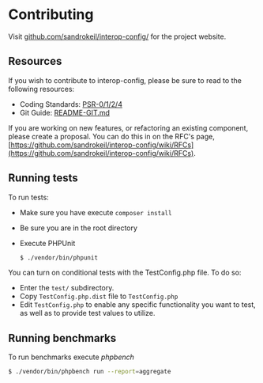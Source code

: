 # Contributing

Visit [github.com/sandrokeil/interop-config/](https://github.com/sandrokeil/interop-config/ "Project Website") for the project website.

## Resources

If you wish to contribute to interop-config, please be sure to read to the following resources:

 -  Coding Standards: [PSR-0/1/2/4](https://github.com/php-fig/fig-standards/tree/master/accepted)
 -  Git Guide: [README-GIT.md](README-GIT.md)

If you are working on new features, or refactoring an existing
component, please create a proposal. You can do this in on the RFC's
page, [https://github.com/sandrokeil/interop-config/wiki/RFCs](https://github.com/sandrokeil/interop-config/wiki/RFCs).

## Running tests

To run tests:

- Make sure you have execute `composer install`
- Be sure you are in the root directory
- Execute PHPUnit

  ```sh
  $ ./vendor/bin/phpunit
  ```

You can turn on conditional tests with the TestConfig.php file.
To do so:

 -  Enter the `test/` subdirectory.
 -  Copy `TestConfig.php.dist` file to `TestConfig.php`
 -  Edit `TestConfig.php` to enable any specific functionality you want to test, as well as to provide test values to
    utilize.

## Running benchmarks

To run benchmarks execute *phpbench*

  ```sh
  $ ./vendor/bin/phpbench run --report=aggregate
  ```
